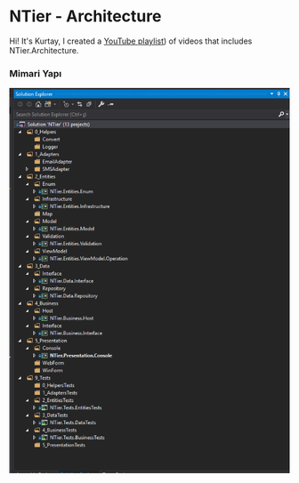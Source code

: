 # NTier - Architecture

Hi! It's Kurtay, I created a [YouTube playlist](https://www.youtube.com/playlist?list=PLojQVfYvlEpec2hnuVZEe84I7ijBolYVU)) of videos that includes NTier.Architecture. 

### Mimari Yapı
![Mimari Yapı](img/image1.png)